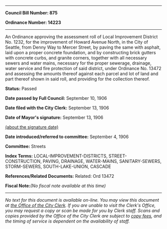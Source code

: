

********

**Council Bill Number: 875**
   
**Ordinance Number: 14223**
********

 An Ordinance approving the assessment roll of Local Improvement District No. 1232, for the improvement of Howard Avenue North, in the City of Seattle, from Denny Way to Mercer Street, by paving the same with asphalt, laid upon a proper concrete foundation, and by constructing brick gutters with concrete curbs, and granite corners, together with all necessary sewers and water mains, necessary for the proper sewerage, drainage, water service and fire protection of said district, under Ordinance No. 13472 and assessing the amounts thereof against each parcel and lot of land and part thereof shown in said roll, and providing for the collection thereof.

**Status:** Passed
   
**Date passed by Full Council:** September 10, 1906
   
**Date filed with the City Clerk:** September 13, 1906
   
**Date of Mayor's signature:** September 13, 1906
   
[(about the signature date)](/~public/approvaldate.htm)
   
   
   
**Date introduced/referred to committee:** September 4, 1906
   
**Committee:** Streets
   
   
**Index Terms:** LOCAL-IMPROVEMENT-DISTRICTS, STREET-CONSTRUCTION, PAVING, DRAINAGE, WATER-MAINS, SANITARY-SEWERS, STORM-SEWERS, SOUTH-LAKE-UNION, CASCADE

**References/Related Documents:** Related: Ord 13472

**Fiscal Note:**_(No fiscal note available at this time)_
********

_No text for this document is available on-line. You may view this document at [the Office of the City Clerk](http://www.seattle.gov/leg/clerk/contactUs.htm). If you are unable to visit the Clerk's Office, you may request a copy or scan be made for you by Clerk staff. Scans and copies provided by the Office of the City Clerk are subject to [copy fees](http://clerk.seattle.gov/~public/clerkfees.htm), and the timing of service is dependent on the availability of staff._

